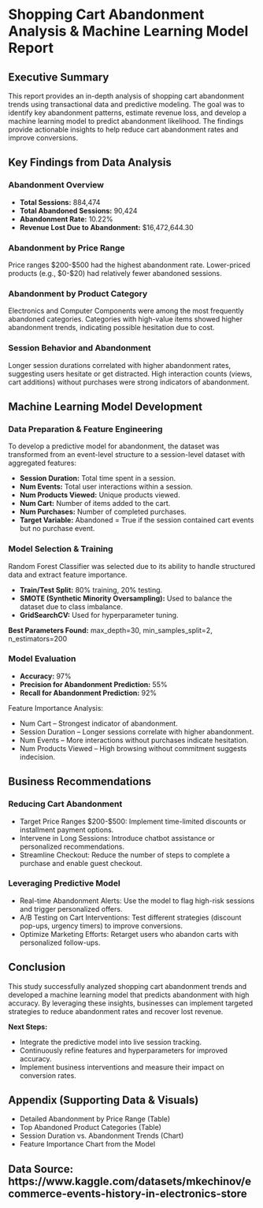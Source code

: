 

<body>

<h1>Shopping Cart Abandonment Analysis & Machine Learning Model Report</h1>

<h2>Executive Summary</h2>
<p>This report provides an in-depth analysis of shopping cart abandonment trends using transactional data and predictive modeling. The goal was to identify key abandonment patterns, estimate revenue loss, and develop a machine learning model to predict abandonment likelihood. The findings provide actionable insights to help reduce cart abandonment rates and improve conversions.</p>

<h2>Key Findings from Data Analysis</h2>

<h3>Abandonment Overview</h3>
<ul>
    <li><b>Total Sessions:</b> 884,474</li>
    <li><b>Total Abandoned Sessions:</b> 90,424</li>
    <li><b>Abandonment Rate:</b> 10.22%</li>
    <li><b>Revenue Lost Due to Abandonment:</b> $16,472,644.30</li>
</ul>

<h3>Abandonment by Price Range</h3>
<p>Price ranges $200-$500 had the highest abandonment rate. Lower-priced products (e.g., $0-$20) had relatively fewer abandoned sessions.</p>

<h3>Abandonment by Product Category</h3>
<p>Electronics and Computer Components were among the most frequently abandoned categories. Categories with high-value items showed higher abandonment trends, indicating possible hesitation due to cost.</p>

<h3>Session Behavior and Abandonment</h3>
<p>Longer session durations correlated with higher abandonment rates, suggesting users hesitate or get distracted. High interaction counts (views, cart additions) without purchases were strong indicators of abandonment.</p>

<h2>Machine Learning Model Development</h2>

<h3>Data Preparation & Feature Engineering</h3>
<p>To develop a predictive model for abandonment, the dataset was transformed from an event-level structure to a session-level dataset with aggregated features:</p>
<ul>
    <li><b>Session Duration:</b> Total time spent in a session.</li>
    <li><b>Num Events:</b> Total user interactions within a session.</li>
    <li><b>Num Products Viewed:</b> Unique products viewed.</li>
    <li><b>Num Cart:</b> Number of items added to the cart.</li>
    <li><b>Num Purchases:</b> Number of completed purchases.</li>
    <li><b>Target Variable:</b> Abandoned = True if the session contained cart events but no purchase event.</li>
</ul>

<h3>Model Selection & Training</h3>
<p>Random Forest Classifier was selected due to its ability to handle structured data and extract feature importance.</p>
<ul>
    <li><b>Train/Test Split:</b> 80% training, 20% testing.</li>
    <li><b>SMOTE (Synthetic Minority Oversampling):</b> Used to balance the dataset due to class imbalance.</li>
    <li><b>GridSearchCV:</b> Used for hyperparameter tuning.</li>
</ul>
<p><b>Best Parameters Found:</b> max_depth=30, min_samples_split=2, n_estimators=200</p>

<h3>Model Evaluation</h3>
<ul>
    <li><b>Accuracy:</b> 97%</li>
    <li><b>Precision for Abandonment Prediction:</b> 55%</li>
    <li><b>Recall for Abandonment Prediction:</b> 92%</li>
</ul>
<p>Feature Importance Analysis:</p>
<ul>
    <li>Num Cart – Strongest indicator of abandonment.</li>
    <li>Session Duration – Longer sessions correlate with higher abandonment.</li>
    <li>Num Events – More interactions without purchases indicate hesitation.</li>
    <li>Num Products Viewed – High browsing without commitment suggests indecision.</li>
</ul>

<h2>Business Recommendations</h2>

<h3>Reducing Cart Abandonment</h3>
<ul>
    <li>Target Price Ranges $200-$500: Implement time-limited discounts or installment payment options.</li>
    <li>Intervene in Long Sessions: Introduce chatbot assistance or personalized recommendations.</li>
    <li>Streamline Checkout: Reduce the number of steps to complete a purchase and enable guest checkout.</li>
</ul>

<h3>Leveraging Predictive Model</h3>
<ul>
    <li>Real-time Abandonment Alerts: Use the model to flag high-risk sessions and trigger personalized offers.</li>
    <li>A/B Testing on Cart Interventions: Test different strategies (discount pop-ups, urgency timers) to improve conversions.</li>
    <li>Optimize Marketing Efforts: Retarget users who abandon carts with personalized follow-ups.</li>
</ul>

<h2>Conclusion</h2>
<p>This study successfully analyzed shopping cart abandonment trends and developed a machine learning model that predicts abandonment with high accuracy. By leveraging these insights, businesses can implement targeted strategies to reduce abandonment rates and recover lost revenue.</p>

<p><b>Next Steps:</b></p>
<ul>
    <li>Integrate the predictive model into live session tracking.</li>
    <li>Continuously refine features and hyperparameters for improved accuracy.</li>
    <li>Implement business interventions and measure their impact on conversion rates.</li>
</ul>

<h2>Appendix (Supporting Data & Visuals)</h2>
<ul>
    <li>Detailed Abandonment by Price Range (Table)</li>
    <li>Top Abandoned Product Categories (Table)</li>
    <li>Session Duration vs. Abandonment Trends (Chart)</li>
    <li>Feature Importance Chart from the Model</li>
</ul>

<h2>Data Source: https://www.kaggle.com/datasets/mkechinov/ecommerce-events-history-in-electronics-store</h2>

</body>
</html>
